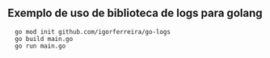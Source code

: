 ## Exemplo de uso de biblioteca de logs para golang

```shell
  go mod init github.com/igorferreira/go-logs
  go build main.go
  go run main.go
```